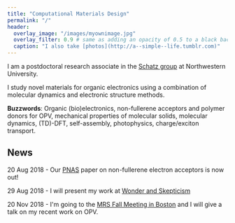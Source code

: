 ```yaml
---
title: "Computational Materials Design"
permalink: "/"
header:
  overlay_image: "/images/myownimage.jpg"
  overlay_filter: 0.9 # same as adding an opacity of 0.5 to a black background
  caption: "I also take [photos](http://a--simple--life.tumblr.com)"
---
```



I am a postdoctoral research associate in the [Schatz group](http://sites.northwestern.edu/schatz/) at Northwestern University.

I study novel materials for organic electronics using a combination of molecular dynamics and electronic structure methods.


**Buzzwords**: Organic (bio)electronics, non-fullerene acceptors and polymer donors for OPV,
mechanical properties of molecular solids, molecular dynamics, (TD)-DFT, self-assembly, photophysics, charge/exciton transport.


## News

20 Aug 2018 - Our [PNAS](http://www.pnas.org/content/early/2018/08/15/1807535115) paper on non-fullerene electron acceptors is now out!

29 Aug 2018 - I will present my work at [Wonder and Skepticism](http://www.wonderandskepticism.com/about)

20 Nov 2018 - I'm going to the [MRS Fall Meeting in Boston](https://www.mrs.org/fall2018) and I will give a talk on my recent work on OPV.
